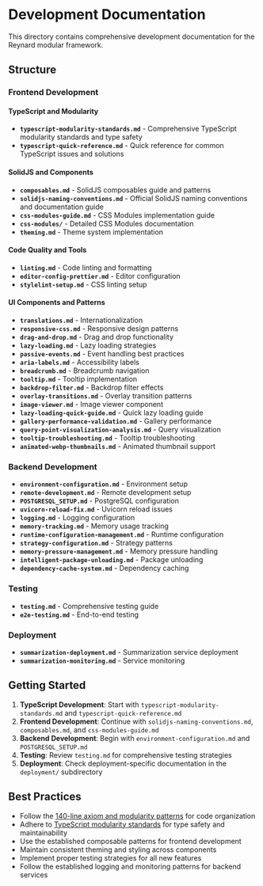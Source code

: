 # Development Documentation

This directory contains comprehensive development documentation for the Reynard modular framework.

## Structure

### Frontend Development

#### TypeScript and Modularity

- **`typescript-modularity-standards.md`** - Comprehensive TypeScript modularity standards and type safety
- **`typescript-quick-reference.md`** - Quick reference for common TypeScript issues and solutions

#### SolidJS and Components

- **`composables.md`** - SolidJS composables guide and patterns
- **`solidjs-naming-conventions.md`** - Official SolidJS naming conventions and documentation guide
- **`css-modules-guide.md`** - CSS Modules implementation guide
- **`css-modules/`** - Detailed CSS Modules documentation
- **`theming.md`** - Theme system implementation

#### Code Quality and Tools

- **`linting.md`** - Code linting and formatting
- **`editor-config-prettier.md`** - Editor configuration
- **`stylelint-setup.md`** - CSS linting setup

#### UI Components and Patterns

- **`translations.md`** - Internationalization
- **`responsive-css.md`** - Responsive design patterns
- **`drag-and-drop.md`** - Drag and drop functionality
- **`lazy-loading.md`** - Lazy loading strategies
- **`passive-events.md`** - Event handling best practices
- **`aria-labels.md`** - Accessibility labels
- **`breadcrumb.md`** - Breadcrumb navigation
- **`tooltip.md`** - Tooltip implementation
- **`backdrop-filter.md`** - Backdrop filter effects
- **`overlay-transitions.md`** - Overlay transition patterns
- **`image-viewer.md`** - Image viewer component
- **`lazy-loading-quick-guide.md`** - Quick lazy loading guide
- **`gallery-performance-validation.md`** - Gallery performance
- **`query-point-visualization-analysis.md`** - Query visualization
- **`tooltip-troubleshooting.md`** - Tooltip troubleshooting
- **`animated-webp-thumbnails.md`** - Animated thumbnail support

### Backend Development

- **`environment-configuration.md`** - Environment setup
- **`remote-development.md`** - Remote development setup
- **`POSTGRESQL_SETUP.md`** - PostgreSQL configuration
- **`uvicorn-reload-fix.md`** - Uvicorn reload issues
- **`logging.md`** - Logging configuration
- **`memory-tracking.md`** - Memory usage tracking
- **`runtime-configuration-management.md`** - Runtime configuration
- **`strategy-configuration.md`** - Strategy patterns
- **`memory-pressure-management.md`** - Memory pressure handling
- **`intelligent-package-unloading.md`** - Package unloading
- **`dependency-cache-system.md`** - Dependency caching

### Testing

- **`testing.md`** - Comprehensive testing guide
- **`e2e-testing.md`** - End-to-end testing

### Deployment

- **`summarization-deployment.md`** - Summarization service deployment
- **`summarization-monitoring.md`** - Service monitoring

## Getting Started

1. **TypeScript Development**: Start with `typescript-modularity-standards.md` and `typescript-quick-reference.md`
2. **Frontend Development**: Continue with `solidjs-naming-conventions.md`, `composables.md`, and `css-modules-guide.md`
3. **Backend Development**: Begin with `environment-configuration.md` and `POSTGRESQL_SETUP.md`
4. **Testing**: Review `testing.md` for comprehensive testing strategies
5. **Deployment**: Check deployment-specific documentation in the `deployment/` subdirectory

## Best Practices

- Follow the [140-line axiom and modularity patterns](../architecture/modularity-patterns.md) for code organization
- Adhere to [TypeScript modularity standards](./frontend/typescript-modularity-standards.md) for type safety and maintainability
- Use the established composable patterns for frontend development
- Maintain consistent theming and styling across components
- Implement proper testing strategies for all new features
- Follow the established logging and monitoring patterns for backend services
